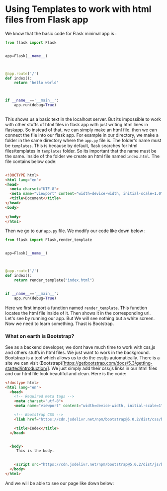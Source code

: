 # Using Templates to work with html files from Flask app
We know that the basic code for Flask minimal app is :
```python
from flask import Flask


app=Flask(__name__)



@app.route('/')
def index(): 
    return 'hello world'



if __name__=='__main__':
    app.run(debug=True)
    
```

This shows us a basic text in the localhost server. But its impossible to work with other stuffs of html files in flask app with just writing html lines in flaskapp.
So instead of that, we can simply make an html file. then we can connect the file into our flask app. For example in our directory, we make a folder in the same 
directory where the ``app.py`` file is. The folder's name must be ``templates``. This is because by default, flask searches for html files/templates in `templates` folder. So its important that the name must be the same. Inside of 
the folder we create an html file named ``index.html``. The file contains below code:

```html
 
<!DOCTYPE html>
<html lang="en">
<head>
  <meta charset="UTF-8">
  <meta name="viewport" content="width=device-width, initial-scale=1.0">
  <title>Document</title>
</head>
<body>
  
</body>
</html>
```
Then we go to our ``app.py`` file. We modify our code like down below :
```python
from flask import Flask,render_template


app=Flask(__name__)



@app.route('/')
def index(): 
    return render_template("index.html")


if __name__=='__main__':
    app.run(debug=True)
```
Here we first import a function named ``render_template``. This function locates the html file inside of it. Then shows it in the corresponding url. Let's see by running our
app. But We will see nothing but a white screen. Now we need to learn something. Thast is Bootstrap.

### What on earth is Bootstrap?
See as a backend developer, we dont have much time to work with css,js and others stuffs in html files. We just want to work in the background. Bootstrap is a tool
which allows us to do the  css/js automatically. There is a site we can visit (Bootstrap)[https://getbootstrap.com/docs/5.3/getting-started/introduction/]. We just
simply add their css/js links in our html files and our html file look beautiful and clean.
Here is the code:

```html
<!doctype html>
<html lang="en">
  <head>
    <!-- Required meta tags -->
    <meta charset="utf-8">
    <meta name="viewport" content="width=device-width, initial-scale=1">

    <!-- Bootstrap CSS -->
    <link href="https://cdn.jsdelivr.net/npm/bootstrap@5.0.2/dist/css/bootstrap.min.css" rel="stylesheet" integrity="sha384-EVSTQN3/azprG1Anm3QDgpJLIm9Nao0Yz1ztcQTwFspd3yD65VohhpuuCOmLASjC" crossorigin="anonymous">

    <title>Index</title>
  </head>


  <body>
     This is the body.
     

    <script src="https://cdn.jsdelivr.net/npm/bootstrap@5.0.2/dist/js/bootstrap.bundle.min.js" integrity="sha384-MrcW6ZMFYlzcLA8Nl+NtUVF0sA7MsXsP1UyJoMp4YLEuNSfAP+JcXn/tWtIaxVXM" crossorigin="anonymous"></script>
  </body>
</html>

```
And we will be able to see our page like down below:
 
